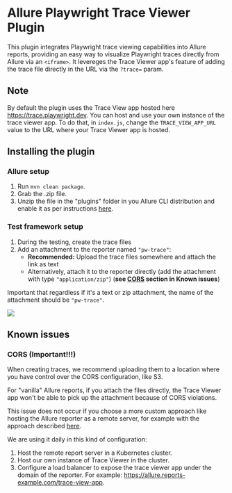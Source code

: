# Allure Playwright Trace Viewer Plugin

This plugin integrates Playwright trace viewing capabilities into Allure reports, providing an easy way to visualize Playwright traces directly from Allure via an `<iframe>`.
It levereges the Trace Viewer app's feature of adding the trace file directly in the URL via the `?trace=` param. 

## Note
By default the plugin uses the Trace View app hosted here https://trace.playwright.dev. You can host and use your own instance of the trace viewer app. To do that, in `index.js`, change the `TRACE_VIEW_APP_URL` value to the URL where your Trace Viewer app is hosted.


## Installing the plugin

### Allure setup
1) Run `mvn clean package`.
2) Grab the .zip file.
3) Unzip the file in the "plugins" folder in you Allure CLI distribution and enable it as per instructions [here](https://github.com/allure-framework/allure-docs/blob/main/content/plugins/overview.md#step-8-enabling-a-plugin).


### Test framework setup
1) During the testing, create the trace files
2) Add an attachment to the reporter named `"pw-trace"`:
    * **Recommended:** Upload the trace files somewhere and attach the link as text 
    * Alternatively, attach it to the reporter directly (add the attachment with type `"application/zip"`) (**see [CORS](#cors-important) section in Known issues**)

Important that regardless if it's a text or zip attachment, the name of the attachment should be `"pw-trace"`.

![](https://s10.gifyu.com/images/SfR0L.gif)

## Known issues
### CORS (Important!!!)
When creating traces, we recommend uploading them to a location where you have control over the CORS configuration, like S3.

For "vanilla" Allure reports, if you attach the files directly, the Trace Viewer app won't be able to pick up the attachment because of CORS violations. 

This issue does not occur if you choose a more custom approach like hosting the Allure reporter as a remote server, for example with the approach described [here](https://github.com/fescobar/allure-docker-service).

We are using it daily in this kind of configuration:
1) Host the remote report server in a Kubernetes cluster.
2) Host our own instance of Trace Viewer in the cluster.
3) Configure a load balancer to expose the trace viewer app under the domain of the reporter. For example: https://allure.reports-example.com/trace-view-app.